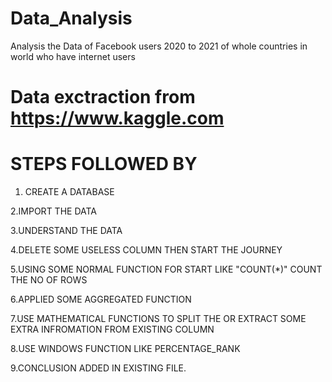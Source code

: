 # Data_Analysis
Analysis the Data of Facebook users 2020 to 2021 of whole countries in world  who have internet users

# Data exctraction from https://www.kaggle.com 

# STEPS FOLLOWED BY


1. CREATE A DATABASE

2.IMPORT THE DATA 

3.UNDERSTAND THE DATA

4.DELETE SOME USELESS COLUMN THEN START THE JOURNEY

5.USING SOME NORMAL FUNCTION FOR START LIKE "COUNT(*)" COUNT THE NO OF ROWS

6.APPLIED SOME AGGREGATED FUNCTION

7.USE MATHEMATICAL FUNCTIONS TO SPLIT THE OR EXTRACT SOME EXTRA INFROMATION FROM EXISTING COLUMN

8.USE WINDOWS FUNCTION LIKE PERCENTAGE_RANK 

9.CONCLUSION ADDED IN EXISTING FILE.
